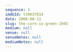 ```yaml
---
sequence: 1
imdbId: tt0037614
date: 2008-08-11
slug: the-corn-is-green-1945
medium: null
venue: null
venueNotes: null
mediumNotes: null
---
```


